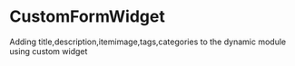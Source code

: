 # CustomFormWidget
Adding title,description,itemimage,tags,categories to the dynamic module using custom widget
